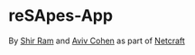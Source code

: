 # reSApes-App

By [Shir Ram](https://github.com/shirram54) and [Aviv Cohen](https://github.com/AvivCohenbs)
as part of [Netcraft](https://netcraftacademy.co.il/)
